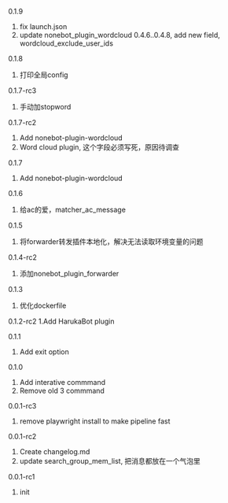 0.1.9
1. fix launch.json
2. update nonebot_plugin_wordcloud 0.4.6..0.4.8, add new field, wordcloud_exclude_user_ids

0.1.8
1. 打印全局config

0.1.7-rc3
1. 手动加stopword

0.1.7-rc2
1. Add nonebot-plugin-wordcloud
2. Word cloud plugin, 这个字段必须写死，原因待调查

0.1.7
1. Add nonebot-plugin-wordcloud

0.1.6
1. 给ac的爱，matcher_ac_message

0.1.5
1. 将forwarder转发插件本地化，解决无法读取环境变量的问题 

0.1.4-rc2
1. 添加nonebot_plugin_forwarder

0.1.3
1. 优化dockerfile

0.1.2-rc2
1.Add HarukaBot plugin

0.1.1
1. Add exit option

0.1.0
1. Add interative commmand
2. Remove old 3 commmand

0.0.1-rc3
1. remove playwright install to make pipeline fast


0.0.1-rc2
1. Create changelog.md
2. update search_group_mem_list, 把消息都放在一个气泡里

0.0.1-rc1
1. init
